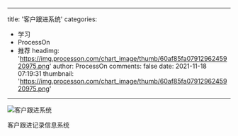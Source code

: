 
---
title: '客户跟进系统'
categories: 
 - 学习
 - ProcessOn
 - 推荐
headimg: 'https://img.processon.com/chart_image/thumb/60af85fa0791296245920975.png'
author: ProcessOn
comments: false
date: 2021-11-18 07:19:31
thumbnail: 'https://img.processon.com/chart_image/thumb/60af85fa0791296245920975.png'
---

<div>   
<img class="thumb" alt="客户跟进系统" src="https://img.processon.com/chart_image/thumb/60af85fa0791296245920975.png" referrerpolicy="no-referrer">
<p>客户跟进记录信息系统</p>  
</div>
            